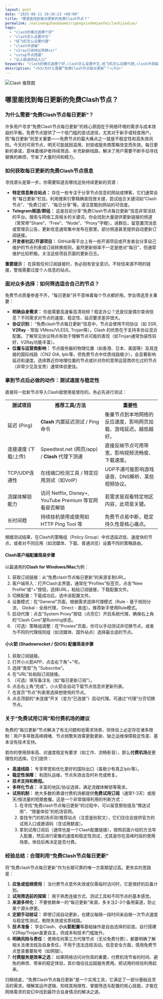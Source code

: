 ```yaml
---
layout: post
date: "2025-08-11 10:36:23 +08:00"
title: "哪里能找到每日更新的免费Clash节点？"
permalink: /nalinengzhaodaomeirigengxindemianfeiclashjiedian/
tags:
  - "clash的模式选哪个好"
  - "clash怎么设置中文"
  - "纸飞机怎么设置代理"
  - "clash冲浪猫"
  - "v2ray订阅地址转换ssr"
  - "sstap节点搭建"
  - "云上极速网站入口"
keywords: "clash的模式选哪个好,clash怎么设置中文,纸飞机怎么设置代理,clash冲浪猫,v2ray订阅地址转换ssr,sstap节点搭建,云上极速网站入口"
description: "<h3>为什么需要“免费Clash节点每日更新”？</h3>"
---
```


![Clash 推荐图](https://clashjd.github.io/assets/img/clash订阅节点购买.png)

## 哪里能找到每日更新的免费Clash节点？

<h3>为什么需要“免费Clash节点每日更新”？</h3>
<p>许多用户寻求“免费Clash节点每日更新”的核心原因在于网络环境的需求与成本效益的平衡。免费节点提供了一个低门槛的尝试途径，尤其对于新手或轻度用户。而“每日更新”则至关重要——免费节点的最大痛点之一就是不稳定性和高失效风险。今天的可用节点，明天可能就因滥用、封锁或服务商策略改变而失效。每日更新的承诺，意味着维护者持续筛选、补充新鲜线路，解决了用户需要不断手动寻找替换的麻烦，节省了大量时间和精力。</p>
<h3>如何获取每日更新的免费Clash节点信息</h3>
<p>寻找源头是第一步。你需要知道去哪找这些持续更新的资源：</p>
<ul>
<li><strong>特定信息聚合站点：</strong> 存在一些专注于分享节点信息的网站或博客，它们通常会有“每日更新”栏目。利用搜索引擎精确查找很关键，尝试组合关键词如“Clash 节点”、“免费订阅”、“每日分享”等。请注意甄别网站的可信度。</li>
<li><strong>Telegram频道/群组：</strong> 这是目前分享“免费Clash节点每日更新”信息非常活跃的平台。搜索与网络工具相关的关键词，你会找到大量提供更新链接的频道（常常带“Share”、“Free”、“Node”、“Proxy”字眼）。进群后，留意置顶消息或管理员公告，更新信息通常集中发布在那里。部分频道甚至提供自动更新订阅链接。</li>
<li><strong>开发者社区/开源项目：</strong> GitHub等平台上有一些开源项目或开发者会分享自己维护的节点列表或订阅转换规则，虽然更新频率不一定是绝对“每日”，但通常维护比较积极。关注这些项目页面的更新日志。</li>
</ul>
<p><strong>重要提示：</strong> 在获取任何订阅链接时，务必抱有安全意识。不轻信来源不明的链接，警惕需要过度个人信息的站点。</p>
<h3>面对众多选择：如何筛选适合自己的节点？</h3>
<p>免费节点质量参差不齐，“每日更新”并不意味着每个节点都好用。学会筛选至关重要：</p>
<ul>
<li><strong>明确自身需求：</strong> 你是需要高速看高清视频？稳定办公？还是仅是偶尔查询信息？不同需求对节点的速度、稳定性、延迟要求差异很大。</li>
<li><strong>协议识别：</strong> “免费clash节点每日更新”信息中，节点会使用不同协议（如 SSR, <strong>V2Ray</strong> - 常指 VMess/VLESS, Trojan等）。Clash 的优势在于支持多协议混合配置。了解常见协议特点有助于理解节点可能的表现（如Trojan通常伪装性较好，V2Ray功能丰富）。</li>
<li><strong>位置与运营商影响：</strong> 节点服务器的物理位置（如香港、日本、美国等）及其连接的国际线路（CN2 GIA, Iplc等，但免费节点中优质线路极少），会显著影响延迟和速度。选择靠近你地理位置的节点或针对你的宽带运营商优化过的节点（非常少见及宝贵）通常体验更佳。</li>
</ul>
<h3>拿到节点后必做的动作：测试速度与稳定性</h3>
<p>直接将一批新节点导入Clash就使用是冒险的。务必先进行测试：</p>
<table>
<tr>
<th>测试项目</th>
<th>推荐工具/方法</th>
<th>重要性</th>
</tr>
<tr>
<td>延迟 (Ping)</td>
<td><strong>Clash</strong> 内置延迟测试 / Ping命令</td>
<td>衡量节点到本地网络的反应速度，影响网页加载、游戏延迟。越低越好。</td>
</tr>
<tr>
<td>连接速度 (下载/上传)</td>
<td>Speedtest.net (网页/app) / <strong>Clash</strong> 代理下测速</td>
<td>直接反映节点可用带宽，影响视频流畅度、下载速度。</td>
</tr>
<tr>
<td>TCP/UDP连通性</td>
<td>在线端口检测工具 / 特定应用测试（如VoIP）</td>
<td>UDP不通可能影响游戏语音、DNS解析、某些视频协议。</td>
</tr>
<tr>
<td>流媒体解锁能力</td>
<td>访问 Netflix, Disney+, YouTube Premium 等官网看是否解锁</td>
<td>若需求是观看特定地区内容，此项是关键。</td>
</tr>
<td>长时间稳</td>
<td>持续挂机使用或使用如 HTTP Ping Tool 等</td>
<td>免费节点易中断，稳定持久性是核心痛点。</td>
</tr>
</table>
<p>根据测试结果，在Clash的策略组（Policy Group）中优选延迟低、速度快的节点，或者对不同应用（如流媒体、下载、普通浏览）设置不同的策略路由。</p>
<h4>Clash客户端配置简易步骤</h4>
<p>以最通用的<strong>Clash for Windows/Mac</strong>为例：</p>
<ol>
<li>获取订阅链接：从“免费clash节点每日更新”的来源复制URL。</li>
<li>客户端导入：打开Clash主界面，通常在“Profiles”标签页，点击“New Profile”或“+”按钮，选择URL，粘贴订阅链接，下载配置文件。</li>
<li>切换配置：下载成功后，选中该配置文件。</li>
<li>设置模式：在“General”页面，根据需求选择代理模式（Rule - 基于规则分流， Global - 全局代理， Direct - 直连）。推荐新手使用Rule模式。</li>
<li>启动代理：点击“System Proxy”按钮（点亮它）开启系统代理，确保右上角的“Clash Core”是Running状态。</li>
<li>（可选）策略组调整：在“Proxies”页面，你可以手动测试并切换节点，或者为不同的代理规则组（如流媒体、国外站点）选择最合适的节点。</li>
</ol>
<h4>小火箭 (Shadowrocket / 仅iOS) 配置简易步骤</h4>
<ol>
<li>获取订阅链接。</li>
<li>打开小火箭APP，点击右下角“+”号。</li>
<li>选择“类型”为 “Subscribe”。</li>
<li>在“URL”处粘贴订阅链接。</li>
<li>（可选）填写备注名（如“每日更新订阅”）。</li>
<li>点击右上角“完成”。小火箭会自动下载节点信息并更新列表。</li>
<li>在首页“节点”列表里选择想使用的节点。</li>
<li>点击顶部的“未连接”开关（变为“已连接”）启动代理。可通过“代理”分页切换节点。</li>
</ol>
<h3>关于“免费试用订阅”和付费机场的建议</h3>
<p>免费的“每日更新”节点解决了有无问题和低需求场景，但体验上必定存在诸多限制：用户多导致高峰拥堵、节点频繁失效需更勤更新、缺乏运维保障稳定性差、基本没有技术支持。</p>
<p>若你的使用频率高、对速度稳定有要求（如工作、流畅影音），那么<strong>付费机场</strong>是更理性的选择。它们提供：</p>
<ul>
<li><strong>高速线路：</strong> 专享带宽和优化更好的国际出口（虽极少有真正Iplc等）。</li>
<li><strong>稳定性保障：</strong> 有团队运维，节点失效会及时补充或修复。</li>
<li><strong>技术支持和教程。</strong></li>
<li><strong>多样化节点：</strong> 丰富的地区/协议选择，满足流媒体解锁等需求。</li>
<li><strong>试用机制：</strong> 绝大多数的靠谱付费机场都提供<strong>免费试用订阅</strong>（通常1-3天）或按天/按流量的短期套餐。这是一个非常值得利用的判断方式：
<ol>
<li>在寻找“免费clash节点每日更新”的过程中，可以留意那些提及“赠送试用”、“限量体验”的机场官网。</li>
<li>查找专门的机场评测/推荐站点（注意鉴别软文），它们往往会提供官方的试用入口或邀请码（含试用额度）。</li>
<li>拿到试用订阅后（通常也是一个Clash配置链接），按照前面介绍的方法导入配置，然后进行密集的速度和稳定性测试，尤其是你在高峰时段的使用场景。体验后再决定是否付费。</li>
</ol>
</li>
</ul>
<h3>经验总结：合理利用“免费Clash节点每日更新”</h3>
<p>将“免费clash节点每日更新”作为长期可靠的唯一方案期望过高。更务实的思路是：</p>
<ol>
<li><strong>应急或低频使用：</strong> 当付费节点意外失效或仅需临时访问时，它是很好的后备计划。</li>
<li><strong>试用筛选前的探索：</strong> 用于熟悉连接方式、测试工具和不同节点的基本感觉。</li>
<li><strong>来源多样化：</strong> 不要依赖单一的“每日更新”来源，多关注2-3个备用渠道，防止某个源头停更。</li>
<li><strong>定期手动验证：</strong> 即使订阅自动更新，也建议每隔一段时间亲自做一次节点速度与稳定性测试，剔除失效或劣质线路。</li>
<li><strong>技术准备：</strong> 学会Clash、<strong>小火箭配置</strong>等基础操作是自由选择的前提。自行搭建V2Ray/Trojan虽更自主，但成本和技术门槛陡升。</li>
<li><strong>明确风险与责任：</strong> 使用任何第三方代理节点（无论免费付费），都要明确了解相关法律法规及自身责任，不用于违法违规活动。信息安全方面，慎用免费节点登录重要账号（如网银）。</li>
<li><strong>付费服务是效率之选：</strong> 如果网络访问对你真的重要，付费机场节省的时间、避免的麻烦、带来的稳定体验，其价值往往远超服务费用。把试用的经验利用起来。</li>
</ol>
<p>归根结底，“免费Clash节点每日更新”是一个实用工具，它满足了一部分基础且灵活的需求。理解其运作逻辑、知晓其局限性、掌握筛选与配置的核心技能，才能在网络需求的变幻中找到最符合自身情况的解决之道。</p>